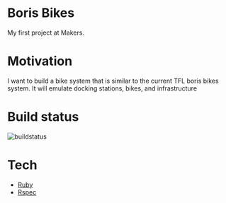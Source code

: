 # Boris Bikes
My first project at Makers.

# Motivation
I want to build a bike system that is similar to the current TFL boris bikes system.
It will emulate docking stations, bikes, and infrastructure

# Build status
![buildstatus](https://williamjgrace.semaphoreci.com/badges/boris-bikes.svg)

# Tech
* [Ruby](https://www.ruby-lang.org/en/)
* [Rspec](https://rspec.info/)
